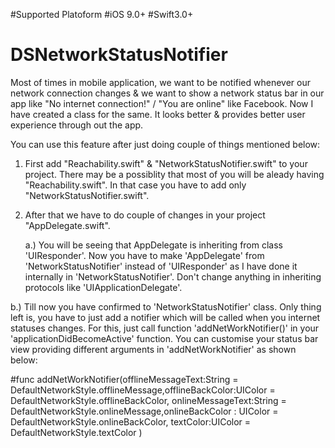 
#Supported Platoform
#iOS 9.0+
#Swift3.0+

# DSNetworkStatusNotifier
Most of times in mobile application, we want to be notified whenever our network connection changes &amp; we want to show a network status bar in our app like "No internet connection!" / "You are online" like Facebook. Now I have created a class for the same. It looks better &amp; provides better user experience through out the app.


You can use this feature after just doing couple of things mentioned below:


1. First add "Reachability.swift" & "NetworkStatusNotifier.swift" to your project. There may be a possiblity that most of you will be aleady having "Reachability.swift". In that case you have to add only "NetworkStatusNotifier.swift".

2. After that we have to do couple of changes in your project "AppDelegate.swift". 

   a.) You will be seeing that AppDelegate is inheriting from class 'UIResponder'. Now you have to make 'AppDelegate' from 'NetworkStatusNotifier' instead of 'UIResponder' as I have done it internally in 'NetworkStatusNotifier'. Don't change anything in inheriting protocols like 'UIApplicationDelegate'.

b.) Till now you have confirmed to 'NetworkStatusNotifier' class. Only thing left is, you have to just add a notifier which will be called when you internet statuses changes. For this, just call function 'addNetWorkNotifier()' in your 'applicationDidBecomeActive' function. You can customise your status bar view providing different arguments in 'addNetWorkNotifier' as shown below:

#func addNetWorkNotifier(offlineMessageText:String = DefaultNetworkStyle.offlineMessage,offlineBackColor:UIColor = DefaultNetworkStyle.offlineBackColor, onlineMessageText:String = DefaultNetworkStyle.onlineMessage,onlineBackColor : UIColor = DefaultNetworkStyle.onlineBackColor, textColor:UIColor = DefaultNetworkStyle.textColor )

